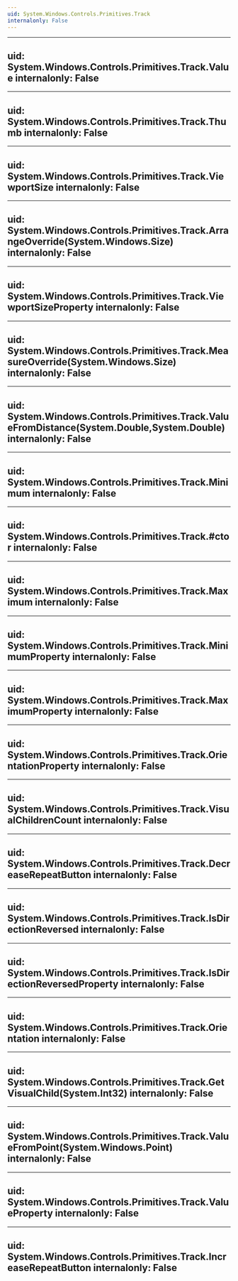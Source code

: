 ```yaml
---
uid: System.Windows.Controls.Primitives.Track
internalonly: False
---
```


---
uid: System.Windows.Controls.Primitives.Track.Value
internalonly: False
---

---
uid: System.Windows.Controls.Primitives.Track.Thumb
internalonly: False
---

---
uid: System.Windows.Controls.Primitives.Track.ViewportSize
internalonly: False
---

---
uid: System.Windows.Controls.Primitives.Track.ArrangeOverride(System.Windows.Size)
internalonly: False
---

---
uid: System.Windows.Controls.Primitives.Track.ViewportSizeProperty
internalonly: False
---

---
uid: System.Windows.Controls.Primitives.Track.MeasureOverride(System.Windows.Size)
internalonly: False
---

---
uid: System.Windows.Controls.Primitives.Track.ValueFromDistance(System.Double,System.Double)
internalonly: False
---

---
uid: System.Windows.Controls.Primitives.Track.Minimum
internalonly: False
---

---
uid: System.Windows.Controls.Primitives.Track.#ctor
internalonly: False
---

---
uid: System.Windows.Controls.Primitives.Track.Maximum
internalonly: False
---

---
uid: System.Windows.Controls.Primitives.Track.MinimumProperty
internalonly: False
---

---
uid: System.Windows.Controls.Primitives.Track.MaximumProperty
internalonly: False
---

---
uid: System.Windows.Controls.Primitives.Track.OrientationProperty
internalonly: False
---

---
uid: System.Windows.Controls.Primitives.Track.VisualChildrenCount
internalonly: False
---

---
uid: System.Windows.Controls.Primitives.Track.DecreaseRepeatButton
internalonly: False
---

---
uid: System.Windows.Controls.Primitives.Track.IsDirectionReversed
internalonly: False
---

---
uid: System.Windows.Controls.Primitives.Track.IsDirectionReversedProperty
internalonly: False
---

---
uid: System.Windows.Controls.Primitives.Track.Orientation
internalonly: False
---

---
uid: System.Windows.Controls.Primitives.Track.GetVisualChild(System.Int32)
internalonly: False
---

---
uid: System.Windows.Controls.Primitives.Track.ValueFromPoint(System.Windows.Point)
internalonly: False
---

---
uid: System.Windows.Controls.Primitives.Track.ValueProperty
internalonly: False
---

---
uid: System.Windows.Controls.Primitives.Track.IncreaseRepeatButton
internalonly: False
---
